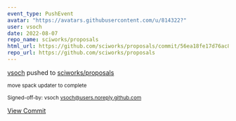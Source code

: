 ```yaml
---
event_type: PushEvent
avatar: "https://avatars.githubusercontent.com/u/814322?"
user: vsoch
date: 2022-08-07
repo_name: sciworks/proposals
html_url: https://github.com/sciworks/proposals/commit/56ea18fe17d76ac8afc9415fe043a205300ed7e6
repo_url: https://github.com/sciworks/proposals
---
```


<a href='https://github.com/vsoch' target='_blank'>vsoch</a> pushed to <a href='https://github.com/sciworks/proposals' target='_blank'>sciworks/proposals</a>

<small>move spack updater to complete

Signed-off-by: vsoch <vsoch@users.noreply.github.com></small>

<a href='https://github.com/sciworks/proposals/commit/56ea18fe17d76ac8afc9415fe043a205300ed7e6' target='_blank'>View Commit</a>